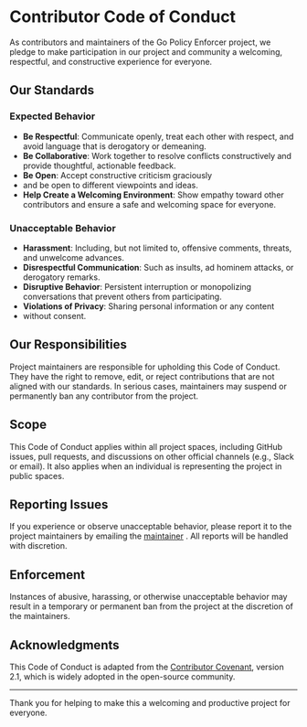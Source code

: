 # Contributor Code of Conduct

As contributors and maintainers of the
Go Policy Enforcer project, we pledge to
make participation in our project and community
a welcoming, respectful, and constructive experience
for everyone.

## Our Standards

### Expected Behavior

- **Be Respectful**: Communicate openly, treat each other
with respect, and avoid language that is derogatory or demeaning.
- **Be Collaborative**: Work together to resolve conflicts
constructively and provide thoughtful, actionable feedback.
- **Be Open**: Accept constructive criticism graciously
- and be open to different viewpoints and ideas.
- **Help Create a Welcoming Environment**: Show empathy toward
other contributors and ensure a safe and welcoming space for everyone.

### Unacceptable Behavior

- **Harassment**: Including, but not limited to, offensive comments, threats,
and unwelcome advances.
- **Disrespectful Communication**: Such as insults, ad hominem attacks, or
derogatory remarks.
- **Disruptive Behavior**: Persistent interruption or monopolizing conversations
that prevent others from participating.
- **Violations of Privacy**: Sharing personal information or any content
- without consent.

## Our Responsibilities

Project maintainers are responsible for upholding this Code of Conduct.
They have the right to remove, edit, or reject contributions that are not
aligned with our standards. In serious cases, maintainers may suspend or
permanently ban any contributor from the project.

## Scope

This Code of Conduct applies within all project spaces, including
GitHub issues, pull requests, and discussions on other official channels
(e.g., Slack or email). It also applies when an individual is representing
the project in public spaces.

## Reporting Issues

If you experience or observe unacceptable behavior, please report it to the
project maintainers by emailing the [maintainer](mailto:kmesiab@gmail.com)
. All reports will be handled with discretion.

## Enforcement

Instances of abusive, harassing, or otherwise unacceptable behavior may result
in a temporary or permanent ban from the project at the discretion of the
maintainers.

## Acknowledgments

This Code of Conduct is adapted from the
[Contributor Covenant](https://www.contributor-covenant.org/), version 2.1,
which is widely adopted in the open-source community.

---

Thank you for helping to make this a welcoming and productive project for
everyone.
